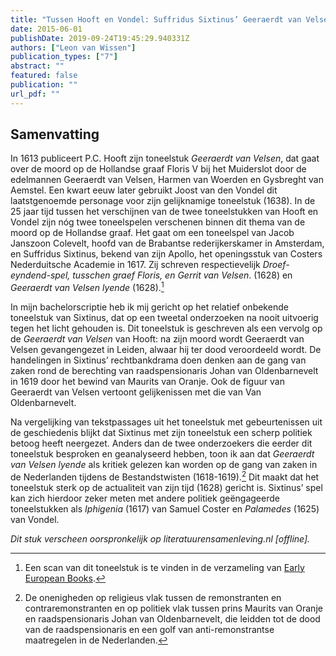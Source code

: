 ```yaml
---
title: "Tussen Hooft en Vondel: Suffridus Sixtinus’ Geeraerdt van Velsen lyende"
date: 2015-06-01
publishDate: 2019-09-24T19:45:29.940331Z
authors: ["Leon van Wissen"]
publication_types: ["7"]
abstract: ""
featured: false
publication: ""
url_pdf: ""
---
```


## Samenvatting

In 1613 publiceert P.C. Hooft zijn toneelstuk *Geeraerdt van Velsen*, dat gaat over de moord op de Hollandse graaf Floris V bij het Muiderslot door de edelmannen Geeraerdt van Velsen, Harmen van Woerden en Gysbreght van Aemstel. Een kwart eeuw later gebruikt Joost van den Vondel dit laatstgenoemde personage voor zijn gelijknamige toneelstuk (1638). In de 25 jaar tijd tussen het verschijnen van de twee toneelstukken van Hooft en Vondel zijn nóg twee toneelspelen verschenen binnen dit thema van de moord op de Hollandse graaf. Het gaat om een toneelspel van Jacob Janszoon Colevelt, hoofd van de Brabantse rederijkerskamer in Amsterdam, en Suffridus Sixtinus, bekend van zijn Apollo, het openingsstuk van Costers Nederduitsche Academie in 1617. Zij schreven respectievelijk *Droef-eyndend-spel, tusschen graef Floris, en Gerrit van Velsen*. (1628) en *Geeraerdt van Velsen lyende* (1628).[^1]

In mijn bachelorscriptie heb ik mij gericht op het relatief onbekende toneelstuk van Sixtinus, dat op een tweetal onderzoeken na nooit uitvoerig tegen het licht gehouden is. Dit toneelstuk is geschreven als een vervolg op de *Geeraerdt van Velsen* van Hooft: na zijn moord wordt Geeraerdt van Velsen gevangengezet in Leiden, alwaar hij ter dood veroordeeld wordt. De handelingen in Sixtinus’ rechtbankdrama doen denken aan de gang van zaken rond de berechting van raadspensionaris Johan van Oldenbarnevelt in 1619 door het bewind van Maurits van Oranje. Ook de figuur van Geeraerdt van Velsen vertoont gelijkenissen met die van Van Oldenbarnevelt.

Na vergelijking van tekstpassages uit het toneelstuk met gebeurtenissen uit de geschiedenis blijkt dat Sixtinus met zijn toneelstuk een scherp politiek betoog heeft neergezet. Anders dan de twee onderzoekers die eerder dit toneelstuk besproken en geanalyseerd hebben, toon ik aan dat *Geeraerdt van Velsen lyende* als kritiek gelezen kan worden op de gang van zaken in de Nederlanden tijdens de Bestandstwisten (1618-1619).[^2] Dit maakt dat het toneelstuk sterk op de actualiteit van zijn tijd (1628) gericht is. Sixtinus’ spel kan zich hierdoor zeker meten met andere politiek geëngageerde toneelstukken als *Iphigenia* (1617) van Samuel Coster en *Palamedes* (1625) van Vondel.

*Dit stuk verscheen oorspronkelijk op literatuurensamenleving.nl [offline].*

[^1]: Een scan van dit toneelstuk is te vinden in de verzameling van [Early European Books](http://gateway.proquest.com/openurl?url_ver=Z39.88-2004&res_dat=xri:eurobo:&rft_dat=xri:eurobo:rec:ned-kbn-all-00005302-001).

[^2]: De onenigheden op religieus vlak tussen de remonstranten en contraremonstranten en op politiek vlak tussen prins Maurits van Oranje en raadspensionaris Johan van Oldenbarnevelt, die leidden tot de dood van de raadspensionaris en een golf van anti-remonstrantse maatregelen in de Nederlanden.